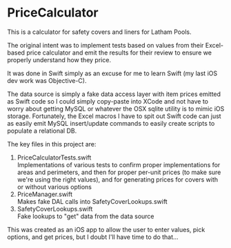 # PriceCalculator
This is a calculator for safety covers and liners for Latham Pools.

The original intent was to implement tests based on values from their Excel-based price calculator and emit the results for their review to ensure we properly understand how they price.

It was done in Swift simply as an excuse for me to learn Swift (my last iOS dev work was Objective-C).

The data source is simply a fake data access layer with item prices emitted as Swift code so I could simply copy-paste into XCode and not have to worry about getting MySQL or whatever the OSX sqlite utility is to mimic iOS storage. Fortunately, the Excel macros I have to spit out Swift code can just as easily emit MySQL insert/update commands to easily create scripts to populate a relational DB.

The key files in this project are:
<ol>
<li>PriceCalculatorTests.swift</li>
Implementations of various tests to confirm proper implementations for areas and perimeters, and then for proper per-unit prices (to make sure we're using the right values), and for generating prices for covers with or without various options
<li>PriceManager.swift</li>
Makes fake DAL calls into SafetyCoverLookups.swift
<li>SafetyCoverLookups.swift</li>
Fake lookups to "get" data from the data source
</ol>

This was created as an iOS app to allow the user to enter values, pick options, and get prices, but I doubt I'll have time to do that...
